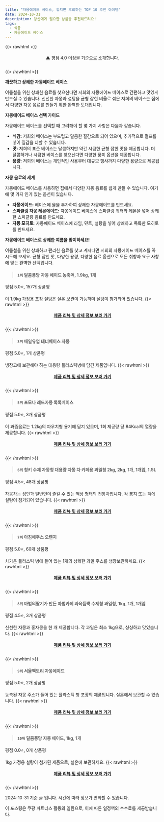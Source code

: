 ```yaml
---
title: "자몽에이드 베이스, 놓치면 후회하는 TOP 10 추천 아이템"
date: 2024-10-31
description: 당신에게 필요한 상품을 추천해드려요!
tags:
  - 식품
  - 자몽에이드 베이스
---
```

{{< rawhtml >}}<div class="toc" style="text-align: center; height: 50px; line-height: 2;">  <p>⚠️ 평점 4.0 이상을 기준으로 소개합니다.<br></p></div> {{< /rawhtml >}}

**깨끗하고 상쾌한 자몽에이드 베이스**

여름철을 위한 상쾌한 음료를 찾으신다면 저희의 자몽에이드 베이스로 간편하고 맛있게 만드실 수 있습니다. 신선한 자몽과 설탕을 균형 잡힌 비율로 섞은 저희의 베이스는 집에서 다양한 자몽 음료를 만들기 위한 완벽한 토대입니다.

**자몽에이드 베이스 선택 가이드**

자몽에이드 베이스를 선택할 때 고려해야 할 몇 가지 사항은 다음과 같습니다.

* **식감:** 저희의 베이스는 부드럽고 달콤한 질감으로 되어 있으며, 추가적으로 펄프를 넣어 질감을 더할 수 있습니다.
* **맛:** 저희의 표준 베이스는 달콤하지만 약간 시큼한 균형 잡힌 맛을 제공합니다. 더 달콤하거나 시큼한 베이스를 찾으신다면 다양한 풍미 옵션을 제공합니다.
* **용량:** 저희의 베이스는 개인적인 사용부터 대규모 행사까지 다양한 용량으로 제공됩니다.

**자몽 음료의 세계**

자몽에이드 베이스를 사용하면 집에서 다양한 자몽 음료를 쉽게 만들 수 있습니다. 여기에 몇 가지 인기 있는 옵션이 있습니다.

* **자몽에이드:** 베이스에 물을 추가하여 상쾌한 자몽에이드를 만드세요.
* **스파클링 자몽 레몬에이드:** 자몽에이드 베이스에 스파클링 워터와 레몬을 넣어 상쾌한 스파클링 음료를 만드세요.
* **자몽 모히토:** 자몽에이드 베이스에 라임, 민트, 설탕을 넣어 상쾌하고 독특한 모히토를 만드세요.

**자몽에이드 베이스로 상쾌한 여름을 맞이하세요!**

여름철을 위한 상쾌하고 편리한 음료를 찾고 계시다면 저희의 자몽에이드 베이스를 꼭 시도해 보세요. 균형 잡힌 맛, 다양한 용량, 다양한 음료 옵션으로 모든 취향과 요구 사항에 맞는 완벽한 선택입니다.


>#### `1위` 달콤퐁당 자몽 에이드 농축액, 1.9kg, 1개
평점 5.0⭐, 157개 상품평

이 1.9kg 가정용 포장 설탕은 실온 보관이 가능하며 설탕이 첨가되어 있습니다.
{{< rawhtml >}}<div class="toc" style="text-align: center; height: 50px; line-height: 2;"><p><b><a href="https://link.coupang.com/re/AFFSDP?lptag=AF5033054&pageKey=7242600715&itemId=18406006489&vendorItemId=85548614032&traceid=V0-153-cb0f9852631b65cd&clickBeacon=e9761050-973e-11ef-97c4-1f46f3dc77eb%7E3&requestid=20241031131633154085675368&token=31850C%7CMIXED">제품 리뷰 및 상세 정보 보러 가기</a></b><br></p> </div>{{< /rawhtml >}}

>#### `3위` 매일유업 테너베이스 자몽
평점 5.0⭐, 1개 상품평

냉장고에 보관해야 하는 대용량 플라스틱병에 담긴 제품입니다.
{{< rawhtml >}}<div class="toc" style="text-align: center; height: 50px; line-height: 2;"><p><b><a href="https://link.coupang.com/re/AFFSDP?lptag=AF5033054&pageKey=184626075&itemId=528358823&vendorItemId=4374603014&traceid=V0-153-4902f0a8122dfac7&requestid=20241031131633154085675368&token=31850C%7CMIXED">제품 리뷰 및 상세 정보 보러 가기</a></b><br></p> </div>{{< /rawhtml >}}

>#### `5위` 포모나 레드자몽 톡톡베이스
평점 5.0⭐, 3개 상품평

이 과즙음료는 1.2kg의 파우치형 용기에 담겨 있으며, 1회 제공량 당 84Kcal의 열량을 제공합니다.
{{< rawhtml >}}<div class="toc" style="text-align: center; height: 50px; line-height: 2;"><p><b><a href="https://link.coupang.com/re/AFFSDP?lptag=AF5033054&pageKey=6402665992&itemId=18626721288&vendorItemId=85762096467&traceid=V0-153-76888f90b8f13760&requestid=20241031131633154085675368&token=31850C%7CMIXED">제품 리뷰 및 상세 정보 보러 가기</a></b><br></p> </div>{{< /rawhtml >}}

>#### `6위` 청키 수제 자몽청 대용량 자몽 차 카페용 과일청 2kg, 2kg, 1개, 1개입, 1.5L
평점 4.5⭐, 48개 상품평

자몽차는 성인과 일반인이 즐길 수 있는 액상 형태의 전통차입니다. 각 봉지 또는 팩에 설탕이 첨가되어 있습니다.
{{< rawhtml >}}<div class="toc" style="text-align: center; height: 50px; line-height: 2;"><p><b><a href="https://link.coupang.com/re/AFFSDP?lptag=AF5033054&pageKey=5321806107&itemId=7743461621&vendorItemId=75033564654&traceid=V0-153-0a3550eb24519f5a&clickBeacon=e9761050-973e-11ef-8295-64a3f4ef7ea0%7E3&requestid=20241031131633154085675368&token=31850C%7CMIXED">제품 리뷰 및 상세 정보 보러 가기</a></b><br></p> </div>{{< /rawhtml >}}

>#### `7위` 아침에주스 오렌지
평점 5.0⭐, 60개 상품평

차가운 플라스틱 병에 들어 있는 1개의 상쾌한 과일 주스를 냉장보관하세요.
{{< rawhtml >}}<div class="toc" style="text-align: center; height: 50px; line-height: 2;"><p><b><a href="https://link.coupang.com/re/AFFSDP?lptag=AF5033054&pageKey=130515365&itemId=566799995&vendorItemId=4487907934&traceid=V0-153-4c4a9d7e70e5a40f&requestid=20241031131633154085675368&token=31850C%7CMIXED">제품 리뷰 및 상세 정보 보러 가기</a></b><br></p> </div>{{< /rawhtml >}}

>#### `8위` 마법의딸기가 만든 마법카페 과육듬뿍 수제청 과일청, 1kg, 1개, 1개입
평점 4.5⭐, 3개 상품평

신선한 자몽과 홍자몽을 한 개 제공합니다. 각 과일은 최소 1kg으로, 싱싱하고 맛있습니다.
{{< rawhtml >}}<div class="toc" style="text-align: center; height: 50px; line-height: 2;"><p><b><a href="https://link.coupang.com/re/AFFSDP?lptag=AF5033054&pageKey=8243733953&itemId=22904030939&vendorItemId=89952497903&traceid=V0-153-c222b0977168f79a&clickBeacon=e9761050-973e-11ef-969d-efad4ce839b3%7E3&requestid=20241031131633154085675368&token=31850C%7CMIXED">제품 리뷰 및 상세 정보 보러 가기</a></b><br></p> </div>{{< /rawhtml >}}

>#### `9위` 서울팩토리 자몽에이드
평점 5.0⭐, 2개 상품평

농축된 자몽 주스가 들어 있는 플라스틱 병 포장의 제품입니다. 실온에서 보관할 수 있습니다.
{{< rawhtml >}}<div class="toc" style="text-align: center; height: 50px; line-height: 2;"><p><b><a href="https://link.coupang.com/re/AFFSDP?lptag=AF5033054&pageKey=6400580429&itemId=13683199532&vendorItemId=5389993427&traceid=V0-153-4b6f2fdfaf0dde70&requestid=20241031131633154085675368&token=31850C%7CMIXED">제품 리뷰 및 상세 정보 보러 가기</a></b><br></p> </div>{{< /rawhtml >}}

>#### `10위` 달콤퐁당 자몽 에이드, 1kg, 1개
평점 0.0⭐, 0개 상품평

1kg 가정용 설탕이 첨가된 제품으로, 실온에 보관하세요.
{{< rawhtml >}}<div class="toc" style="text-align: center; height: 50px; line-height: 2;"><p><b><a href="https://link.coupang.com/re/AFFSDP?lptag=AF5033054&pageKey=8265021644&itemId=23813974443&vendorItemId=90837756390&traceid=V0-153-53099390f7292524&clickBeacon=e9761050-973e-11ef-99b8-14b602e046e4%7E3&requestid=20241031131633154085675368&token=31850C%7CMIXED">제품 리뷰 및 상세 정보 보러 가기</a></b><br></p> </div>{{< /rawhtml >}}


2024-10-31 기준 글 입니다.
시간에 따라 정보가 변화할 수 있습니다.

이 포스팅은 쿠팡 파트너스 활동의 일환으로, 이에 따른 일정액의 수수료를 제공받습니다.